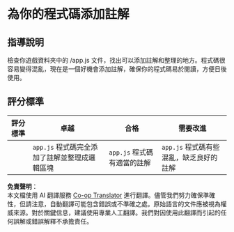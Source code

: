 <!--
CO_OP_TRANSLATOR_METADATA:
{
  "original_hash": "ccfcd8c2932761359fbaff3d6b01ace4",
  "translation_date": "2025-08-25T22:14:26+00:00",
  "source_file": "6-space-game/3-moving-elements-around/assignment.md",
  "language_code": "mo"
}
-->
# 為你的程式碼添加註解

## 指導說明

檢查你遊戲資料夾中的 /app.js 文件，找出可以添加註解和整理的地方。程式碼很容易變得混亂，現在是一個好機會添加註解，確保你的程式碼易於閱讀，方便日後使用。

## 評分標準

| 評分標準 | 卓越                                                          | 合格                              | 需要改進                                              |
| -------- | ------------------------------------------------------------ | --------------------------------- | ---------------------------------------------------- |
|          | `app.js` 程式碼完全添加了註解並整理成邏輯區塊                 | `app.js` 程式碼有適當的註解       | `app.js` 程式碼有些混亂，缺乏良好的註解              |

**免責聲明**：  
本文檔使用 AI 翻譯服務 [Co-op Translator](https://github.com/Azure/co-op-translator) 進行翻譯。儘管我們努力確保準確性，但請注意，自動翻譯可能包含錯誤或不準確之處。原始語言的文件應被視為權威來源。對於關鍵信息，建議使用專業人工翻譯。我們對因使用此翻譯而引起的任何誤解或錯誤解釋不承擔責任。